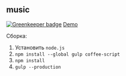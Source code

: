 music
-----

[![Greenkeeper badge](https://badges.greenkeeper.io/Nitive/music.svg)](https://greenkeeper.io/)
[Demo](http://nitive.github.io/music)  

Сборка:

1. Установить `node.js`
2. `npm install --global gulp coffee-script`
3. `npm install`
4. `gulp --production`
